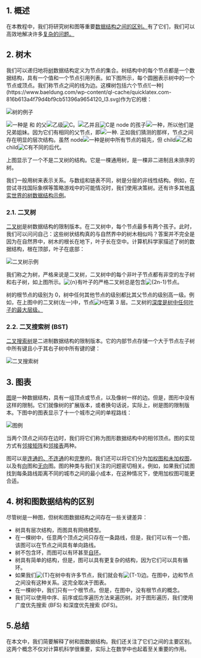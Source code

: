 ## 1. 概述

在本教程中，我们将研究树和图等重要[数据结构之间的区别。](https://www.baeldung.com/cs/common-data-structures)有了它们，我们可以高效地解决许多[复杂的问题。](https://www.baeldung.com/cs/common-data-structures#3-uses-of-trees-and-graphs)

## 2. 树木

我们可以递归地将[树](https://en.wikipedia.org/wiki/Tree_(data_structure))数据结构定义为节点的集合。树结构中的每个节点都是一个数据结构，具有一个值和一个节点引用列表。如下图所示，每个圆圈表示树中的一个节点或顶点。我们称节点之间的线为边。这棵树包括六个节点![一种](https://www.baeldung.com/wp-content/ql-cache/quicklatex.com-816b613a4f79d4bf9cb51396a9654120_l3.svg)作为它的根：

![树的例子](https://www.baeldung.com/wp-content/uploads/sites/4/2021/12/tree2-1024x499-1.png)

![一种](https://www.baeldung.com/wp-content/ql-cache/quicklatex.com-816b613a4f79d4bf9cb51396a9654120_l3.svg)是 和 的父![乙](https://www.baeldung.com/wp-content/ql-cache/quicklatex.com-c74288aabc0e2ca280d25d92bf1a1ec2_l3.svg)级![C](https://www.baeldung.com/wp-content/ql-cache/quicklatex.com-ed12970f60569db1dfd9f13289854a0d_l3.svg)。![乙](https://www.baeldung.com/wp-content/ql-cache/quicklatex.com-c74288aabc0e2ca280d25d92bf1a1ec2_l3.svg)并且![C](https://www.baeldung.com/wp-content/ql-cache/quicklatex.com-ed12970f60569db1dfd9f13289854a0d_l3.svg)是 node 的孩子![一种](https://www.baeldung.com/wp-content/ql-cache/quicklatex.com-816b613a4f79d4bf9cb51396a9654120_l3.svg)，所以他们是兄弟姐妹。因为它们有相同的父节点，即![一种](https://www.baeldung.com/wp-content/ql-cache/quicklatex.com-816b613a4f79d4bf9cb51396a9654120_l3.svg). 正如我们猜测的那样，节点之间存在明显的层次结构。虽然 node![一种](https://www.baeldung.com/wp-content/ql-cache/quicklatex.com-816b613a4f79d4bf9cb51396a9654120_l3.svg)是树中所有节点的祖先，但 child![乙](https://www.baeldung.com/wp-content/ql-cache/quicklatex.com-c74288aabc0e2ca280d25d92bf1a1ec2_l3.svg)和 child![C](https://www.baeldung.com/wp-content/ql-cache/quicklatex.com-ed12970f60569db1dfd9f13289854a0d_l3.svg)有不同的后代。

上图显示了一个不是二叉树的结构。它是一棵通用树，是一棵非二进制且未排序的树。

我们一般用树来表示关系。与数组和链表不同，树是分层的非线性结构。例如，在尝试寻找国际象棋等策略游戏中的可能情况时，我们使用决策树。还有许多其他[真实世界的树数据结构示例](https://www.baeldung.com/cs/tree-examples)。

### 2.1. 二叉树

[二叉树](https://www.baeldung.com/cs/binary-tree-intro)是树数据结构的限制版本。在二叉树中，每个节点最多有两个孩子。此时，我们可以问问自己：这些树状结构真的与自然界中的树木相似吗？答案并不完全是因为在自然界中，树木的根长在地下，叶子长在空中。计算机科学家描述了树的数据结构，根在顶部，叶子在底部：

![二叉树示例](https://www.baeldung.com/wp-content/uploads/sites/4/2021/12/binarytree.png)

我们称之为树，严格来说是二叉树，二叉树中的每个非叶子节点都有非空的左子树和右子树，如上图所示。![{n}](https://www.baeldung.com/wp-content/ql-cache/quicklatex.com-0ebdc09385947e8044a554a851d9debb_l3.svg)有叶子的严格二叉树总是包含![{2n-1}](https://www.baeldung.com/wp-content/ql-cache/quicklatex.com-ccaacf95f9b9002d84e9e459c56f36b6_l3.svg)节点。

树的根节点的级别为 0，树中任何其他节点的级别都比其父节点的级别高一级。例如，在上图中的二叉树(左一)中，节点![H](https://www.baeldung.com/wp-content/ql-cache/quicklatex.com-a7cedbc00aa5531f310166df85e3a9bb_l3.svg)在第 3 层。二叉树的[深度是树中任何叶子的最大层级。](https://www.baeldung.com/cs/tree-depth-height-difference)

### 2.2. 二叉搜索树 (BST)

[二叉搜索树](https://www.baeldung.com/cs/binary-search-trees)是二进制数据结构的限制版本。它的内部节点存储一个大于节点左子树中所有键且小于其右子树中所有键的键：

![二叉搜索树](https://www.baeldung.com/wp-content/uploads/sites/4/2021/12/BST-1024x806-1.png)

## 3. 图表

[图](https://www.baeldung.com/cs/graph-theory-intro)是一种数据结构，具有一组顶点或节点，以及像树一样的边。但是，图形中没有这样的限制。它们就像树的扩展版本，或者换句话说，实际上，树是图的限制版本。下图中的图表显示了十一个城市之间的单程路线：


![图例](https://www.baeldung.com/wp-content/uploads/sites/4/2021/12/graphs-1024x657-1.png)

当两个顶点之间存在边时，我们将它们称为图形数据结构中的相邻顶点。图的实现方式有[邻接矩阵](https://www.baeldung.com/cs/adjacency-matrix-list-complexity#adjacency-matrix)和[邻接表](https://www.baeldung.com/cs/adjacency-matrix-list-complexity#adjacency-list)两种。

图可以是[连通的、不连通](https://www.baeldung.com/cs/graph-theory-intro#4-the-connected-and-disconnected-graphs)的和[完整](https://www.baeldung.com/cs/graph-theory-intro#6-the-complete-graph)的。我们还可以将它们分为[加权图和未加权图](https://www.baeldung.com/cs/weighted-vs-unweighted-graphs)，以及有[向](https://www.baeldung.com/cs/graph-theory-intro#2-the-directed-graph)图和[无向](https://www.baeldung.com/cs/graph-theory-intro#3-the-undirected-graph)图。图的种类与我们关注的问题密切相关。例如，如果我们试图找到每条路线距离不同的城市之间的最小成本，在这种情况下，使用加权图可能更合适。

## 4. 树和图数据结构的区别

尽管树是一种图，但树和图数据结构之间存在一些关键差异：

-   树具有层次结构，而图具有网络模型。
-   在一棵树中，任意两个顶点之间只存在一条路线，但是，我们可以有一个图，该图可以在节点之间具有单向路线。
-   树不包含环，而图可以有环甚至[自环](https://en.wikipedia.org/wiki/Loop_(graph_theory))。
-   树具有简单的结构，但是，图可以具有更复杂的结构，因为它们可以具有循环。
-   如果我们![{T}](https://www.baeldung.com/wp-content/ql-cache/quicklatex.com-5b0d3acec4c5b191e7e05fb6057a3fa4_l3.svg)在树中有许多节点，我们就会有![{T-1}](https://www.baeldung.com/wp-content/ql-cache/quicklatex.com-743d4dae2c8be89a6a547ba492e8e0dd_l3.svg)边。在图中，边和节点之间没有这种关系。这完全取决于图表。
-   在一棵树中，我们只有一个根节点。但是，在图中，没有根节点的概念。
-   我们可以使用中序、前序或后序遍历方法来遍历树。对于图形遍历，我们使用广度优先搜索 (BFS) 和深度优先搜索 (DFS)。

## 5.总结

在本文中，我们简要解释了树和图数据结构。我们还关注了它们之间的主要区别。这两个概念不仅对计算机科学很重要，实际上在数学中也起着至关重要的作用。